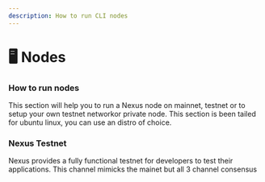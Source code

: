 ```yaml
---
description: How to run CLI nodes
---
```


# 🖥 Nodes

### How to run nodes

This section will help you to run a Nexus node on mainnet, testnet or to setup your own testnet networkor private node.  This section is been tailed for ubuntu linux, you can use an distro of choice.

### Nexus Testnet

Nexus provides a fully functional testnet for developers to test their applications. This channel mimicks the mainet but all 3 channel consensus&#x20;
